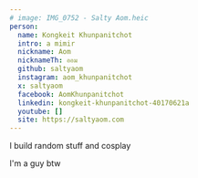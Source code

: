 ```yaml
---
# image: IMG_0752 - Salty Aom.heic
person:
  name: Kongkeit Khunpanitchot
  intro: a mimir
  nickname: Aom
  nicknameTh: ออม
  github: saltyaom
  instagram: aom_khunpanitchot
  x: saltyaom
  facebook: AomKhunpanitchot
  linkedin: kongkeit-khunpanitchot-40170621a
  youtube: []
  site: https://saltyaom.com
---
```


I build random stuff and cosplay

I'm a guy btw